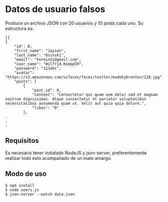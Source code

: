 # Datos de usuario falsos

Produce un archivo JSON con 20 usuarios y 10 posts cada uno. Su estructura es:

    [{
    {
        "id": 0,
        "first_name": "Jayson",
        "last_name": "Osinski",
        "email": "Fermin51@gmail.com",
        "user_name": "Wilfrid.Koepp59",
        "password": "123abc",
        "avatar": "https://s3.amazonaws.com/uifaces/faces/twitter/madebybrenton/128.jpg",
        "posts": [
            {
                "post_id": 0,
                "content": "Consectetur qui quam eum dolor sed et magnam nostrum dignissimos. Atque consectetur et pariatur voluptatibus necessitatibus assumenda quam ut. Velit aut quia quia dolore.",
                "likes": "0"
            },
	.
    .
    .

## Requisitos

Es necesario tener instalado NodeJS y json-server, preferentemente realizar todo esto acompañado de un mate amargo.

## Modo de uso

    $ npm install
    $ node users.js
    $ json-server --watch data.json
